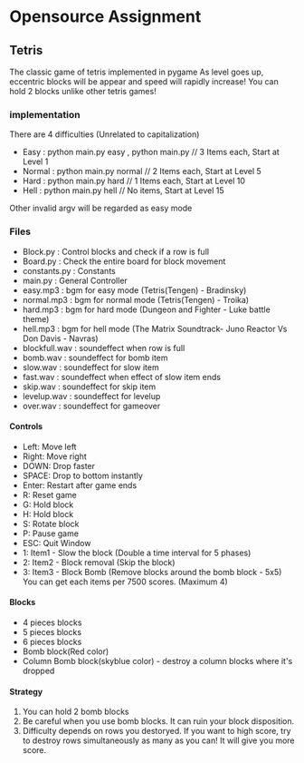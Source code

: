 # Opensource Assignment

## Tetris
The classic game of tetris implemented in pygame
As level goes up, eccentric blocks will be appear and speed will rapidly increase!
You can hold 2 blocks unlike other tetris games!

### implementation
There are 4 difficulties (Unrelated to capitalization)
* Easy : python main.py easy , python main.py // 3 Items each, Start at Level 1
* Normal : python main.py normal // 2 Items each, Start at Level 5
* Hard : python main.py hard // 1 Items each, Start at Level 10
* Hell : python main.py hell // No items, Start at Level 15

Other invalid argv will be regarded as easy mode

### Files
* Block.py : Control blocks and check if a row is full
* Board.py : Check the entire board for block movement
* constants.py : Constants
* main.py : General Controller
* easy.mp3 : bgm for easy mode (Tetris(Tengen) - Bradinsky)
* normal.mp3 : bgm for normal mode (Tetris(Tengen) - Troika)
* hard.mp3 : bgm for hard mode (Dungeon and Fighter - Luke battle theme)
* hell.mp3 : bgm for hell mode (The Matrix  Soundtrack- Juno Reactor Vs Don Davis - Navras)
* blockfull.wav : soundeffect when row is full
* bomb.wav : soundeffect for bomb item
* slow.wav : soundeffect for slow item
* fast.wav : soundeffect when effect of slow item ends
* skip.wav : soundeffect for skip item
* levelup.wav : soundeffect for levelup
* over.wav : soundeffect for gameover

#### Controls
* Left: Move left
* Right: Move right
* DOWN: Drop faster
* SPACE: Drop to bottom instantly
* Enter: Restart after game ends
* R: Reset game
* G: Hold block
* H: Hold block
* S: Rotate block
* P: Pause game
* ESC: Quit Window
* 1: Item1 - Slow the block (Double a time interval for 5 phases)
* 2: Item2 - Block removal (Skip the block)
* 3: Item3 - Block Bomb (Remove blocks around the bomb block - 5x5)
You can get each items per 7500 scores. (Maximum 4)

#### Blocks
* 4 pieces blocks
* 5 pieces blocks
* 6 pieces blocks
* Bomb block(Red color)
* Column Bomb block(skyblue color) - destroy a column blocks where it's dropped

#### Strategy
1. You can hold 2 bomb blocks
2. Be careful when you use bomb blocks. It can ruin your block disposition.
3. Difficulty depends on rows you destoryed. If you want to high score, try to destroy rows simultaneously as many as you can! It will give you more score.